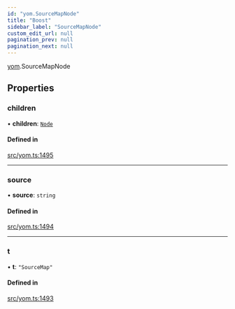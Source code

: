 ```yaml
---
id: "yom.SourceMapNode"
title: "Boost"
sidebar_label: "SourceMapNode"
custom_edit_url: null
pagination_prev: null
pagination_next: null
---
```


[yom](../namespaces/yom.md).SourceMapNode

## Properties

### children

• **children**: [`Node`](../namespaces/yom.md#node)

#### Defined in

[src/yom.ts:1495](https://github.com/yolmio/boost/blob/b239488/src/yom.ts#L1495)

___

### source

• **source**: `string`

#### Defined in

[src/yom.ts:1494](https://github.com/yolmio/boost/blob/b239488/src/yom.ts#L1494)

___

### t

• **t**: ``"SourceMap"``

#### Defined in

[src/yom.ts:1493](https://github.com/yolmio/boost/blob/b239488/src/yom.ts#L1493)
